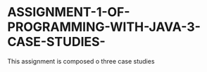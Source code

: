 # ASSIGNMENT-1-OF-PROGRAMMING-WITH-JAVA-3-CASE-STUDIES-
This assignment is composed o three case studies 
